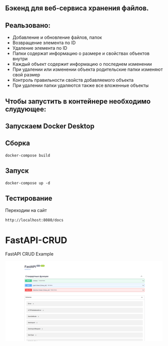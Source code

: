 ## Бэкенд для веб-сервиса хранения файлов.
Реальзовано: 
-
- Добавление и обновление файлов, папок
- Возвращение элемента по ID
- Удаление элемента по ID
- Папки содержат информацию о размере и свойствах объектов внутри
- Каждый объект содержит информацию о последнем изменении
- При удалении или изменении объекта родительские папки изменяют свой размер
- Контроль правильности свойств добавляемого объекта
- При удалении папки удаляются также все вложенные объекты

## Чтобы запустить в контейнере необходимо слудующее:

## Запускаем Docker Desktop


## Сборка
```
docker-compose build
```

## Запуск
```
docker-compose up -d
```

## Тестирование
Переходим на сайт 
```
http://localhost:8080/docs
```

# FastAPI-CRUD
FastAPI CRUD Example

![](img.png)
